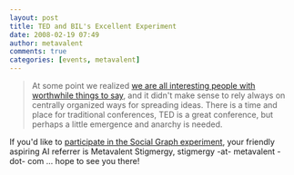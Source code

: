 ```yaml
---
layout: post
title: TED and BIL's Excellent Experiment
date: 2008-02-19 07:49
author: metavalent
comments: true
categories: [events, metavalent]
---
```

<blockquote>At some point we realized <a href="https://bilconference.com/">we are all interesting people with worthwhile things to say</a>, and it didn't make sense to rely always on centrally organized ways for spreading ideas. There is a time and place for traditional conferences, TED is a great conference, but perhaps a little emergence and anarchy is needed.</blockquote>If you'd like to <a href="https://bilconference.com/social-graph-experiment/">participate in the Social Graph experiment</a>, your friendly aspiring AI referrer is Metavalent Stigmergy, stigmergy -at- metavalent -dot- com ... hope to see you there!

